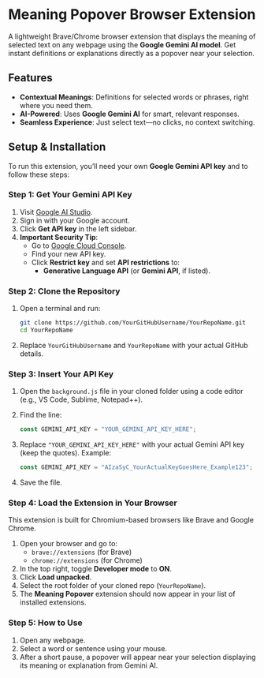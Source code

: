 # Meaning Popover Browser Extension

A lightweight Brave/Chrome browser extension that displays the meaning of selected text on any webpage using the **Google Gemini AI model**. Get instant definitions or explanations directly as a popover near your selection.

## Features

- **Contextual Meanings**: Definitions for selected words or phrases, right where you need them.
- **AI-Powered**: Uses **Google Gemini AI** for smart, relevant responses.
- **Seamless Experience**: Just select text—no clicks, no context switching.

## Setup & Installation

To run this extension, you’ll need your own **Google Gemini API key** and to follow these steps:

### Step 1: Get Your Gemini API Key

1. Visit [Google AI Studio](https://aistudio.google.com/).
2. Sign in with your Google account.
3. Click **Get API key** in the left sidebar.
4. **Important Security Tip**:
   - Go to [Google Cloud Console](https://console.cloud.google.com/).
   - Find your new API key.
   - Click **Restrict key** and set **API restrictions** to:
     - **Generative Language API** (or **Gemini API**, if listed).

### Step 2: Clone the Repository

1. Open a terminal and run:

   ```bash
   git clone https://github.com/YourGitHubUsername/YourRepoName.git
   cd YourRepoName
   ```

2. Replace `YourGitHubUsername` and `YourRepoName` with your actual GitHub details.

### Step 3: Insert Your API Key

1. Open the `background.js` file in your cloned folder using a code editor (e.g., VS Code, Sublime, Notepad++).
2. Find the line:

   ```javascript
   const GEMINI_API_KEY = "YOUR_GEMINI_API_KEY_HERE";
   ```

3. Replace `"YOUR_GEMINI_API_KEY_HERE"` with your actual Gemini API key (keep the quotes). Example:

   ```javascript
   const GEMINI_API_KEY = "AIzaSyC_YourActualKeyGoesHere_Example123";
   ```

4. Save the file.

### Step 4: Load the Extension in Your Browser

This extension is built for Chromium-based browsers like Brave and Google Chrome.

1. Open your browser and go to:
   - `brave://extensions` (for Brave)
   - `chrome://extensions` (for Chrome)
2. In the top right, toggle **Developer mode** to **ON**.
3. Click **Load unpacked**.
4. Select the root folder of your cloned repo (`YourRepoName`).
5. The **Meaning Popover** extension should now appear in your list of installed extensions.

### Step 5: How to Use

1. Open any webpage.
2. Select a word or sentence using your mouse.
3. After a short pause, a popover will appear near your selection displaying its meaning or explanation from Gemini AI.